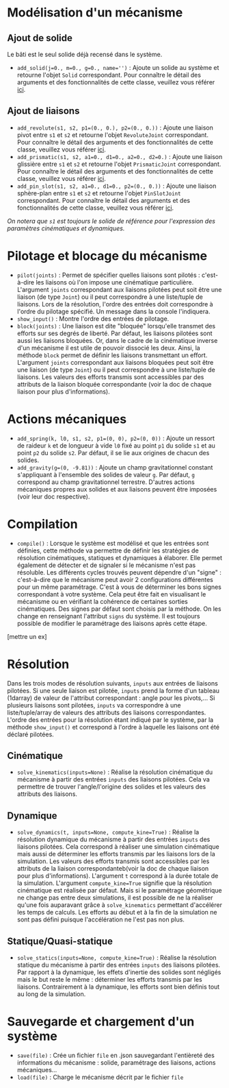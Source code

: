 # Modélisation d'un mécanisme
## Ajout de solide

Le bâti est le seul solide déjà recensé dans le système.

- `add_solid(j=0., m=0., g=0., name='')` : Ajoute un solide au système et retourne l'objet `Solid` correspondant. Pour connaître le détail des arguments et des fonctionnalités de cette classe, veuillez vous référer [ici](https://github.com/valentin-burillier/kinepy/blob/main/docs/Solid.md).

## Ajout de liaisons

- `add_revolute(s1, s2, p1=(0., 0.), p2=(0., 0.))` : Ajoute une liaison pivot entre `s1` et `s2` et retourne l'objet `RevoluteJoint` correspondant. Pour connaître le détail des arguments et des fonctionnalités de cette classe, veuillez vous référer [ici](https://github.com/valentin-burillier/kinepy/blob/main/docs/Revolute.md).
- `add_prismatic(s1, s2, a1=0., d1=0., a2=0., d2=0.)` : Ajoute une liaison glissière entre `s1` et `s2` et retourne l'objet `PrismaticJoint` correspondant. Pour connaître le détail des arguments et des fonctionnalités de cette classe, veuillez vous référer [ici](https://github.com/valentin-burillier/kinepy/blob/main/docs/Prismatic.md).
- `add_pin_slot(s1, s2, a1=0., d1=0., p2=(0., 0.))` : Ajoute une liaison sphère-plan entre `s1` et `s2` et retourne l'objet `PinSlotJoint` correspondant. Pour connaître le détail des arguments et des fonctionnalités de cette classe, veuillez vous référer [ici](https://github.com/valentin-burillier/kinepy/blob/main/docs/Pin_slot.md).

*On notera que `s1` est toujours le solide de référence pour l'expression des paramètres cinématiques et dynamiques.*

# Pilotage et blocage du mécanisme

- `pilot(joints)` : Permet de spécifier quelles liaisons sont pilotés : c'est-à-dire les liaisons où l'on impose une cinématique particulière. L'argument `joints` correspondant aux liaisons pilotées peut soit être une liaison (de type `Joint`) ou il peut correspondre à une liste/tuple de liaisons. Lors de la résolution, l'ordre des entrées doit correspondre à l'ordre du pilotage spécifié. Un message dans la console l'indiquera.
- `show_input()` : Montre l'ordre des entrées de pilotage.
- `block(joints)` : Une liaison est dite "bloquée" lorsqu'elle transmet des efforts sur ses degrés de liberté. Par défaut, les liaisons pilotées sont aussi les liaisons bloquées. Or, dans le cadre de la cinématique inverse d'un mécanisme il est utile de pouvoir dissocié les deux. Ainsi, la méthode `block` permet de définir les liaisons transmettant un effort. L'argument `joints` correspondant aux liaisons bloquées peut soit être une liaison (de type `Joint`) ou il peut correspondre à une liste/tuple de liaisons. Les valeurs des efforts transmis sont accessibles par des attributs de la liaison bloquée correspondante (voir la doc de chaque liaison pour plus d'informations).

# Actions mécaniques

- `add_spring(k, l0, s1, s2, p1=(0, 0), p2=(0, 0))` : Ajoute un ressort de raideur `k` et de longueur à vide `l0` fixé au point `p1` du solide `s1` et au point `p2` du solide `s2`. Par défaut, il se lie aux origines de chacun des solides.
- `add_gravity(g=(0, -9.81))` : Ajoute un champ gravitationnel constant s'appliquant à l'ensemble des solides de valeur `g`. Par défaut, `g` correspond au champ gravitationnel terrestre.
D'autres actions mécaniques propres aux solides et aux liaisons peuvent être imposées (voir leur doc respective).

# Compilation

- `compile()` : Lorsque le système est modélisé et que les entrées sont définies, cette méthode va permettre de définir les stratégies de résolution cinématiques, statiques et dynamiques à élaborer. Elle permet également de détecter et de signaler si le mécanisme n'est pas résoluble. Les différents cycles trouvés peuvent dépendre d'un "signe" : c'est-à-dire que le mécanisme peut avoir 2 configurations différentes pour un même paramétrage. C'est à vous de déterminer les bons signes correspondant à votre système. Cela peut être fait en visualisant le mécanisme ou en vérifiant la cohérence de certaines sorties cinématiques. Des signes par défaut sont choisis par la méthode. On les change en renseignant l'attribut `signs` du système. Il est toujours possible de modifier le paramétrage des liaisons après cette étape. 

[mettre un ex]

# Résolution

Dans les trois modes de résolution suivants, `inputs` aux entrées de liaisons pilotées. Si une seule liaison est pilotée, `inputs` prend la forme d'un tableau (1darray) de valeur de l'attribut correspondant : angle pour les pivots,... Si plusieurs liaisons sont pilotées, `inputs` va correspondre à une liste/tuple/array de valeurs des attributs des liaisons correspondantes. L'ordre des entrées pour la résolution étant indiqué par le système, par la méthode `show_input()` et correspond à l'ordre à laquelle les liaisons ont été déclaré pilotées.

## Cinématique

- `solve_kinematics(inputs=None)` : Réalise la résolution cinématique du mécanisme à partir des entrées `inputs` des liaisons pilotées. Cela va permettre de trouver l'angle/l'origine des solides et les valeurs des attributs des liaisons.

## Dynamique

- `solve_dynamics(t, inputs=None, compute_kine=True)` : Réalise la résolution dynamique du mécanisme à partir des entrées `inputs` des liaisons pilotées. Cela correspond à réaliser une simulation cinématique mais aussi de déterminer les efforts transmis par les liaisons lors de la simulation. Les valeurs des efforts transmis sont accessibles par les attributs de la liaison correspondanteb(voir la doc de chaque liaison pour plus d'informations). L'argument `t` correspond à la durée totale de la simulation. L'argument `compute_kine=True` signifie que la résolution cinématique est réalisée par défaut. Mais si le paramétrage géométrique ne change pas entre deux simulations, il est possible de ne la réaliser qu'une fois auparavant grâce à `solve_kinematics` permettant d'accélérer les temps de calculs. Les efforts au début et à la fin de la simulation ne sont pas défini puisque l'accélération ne l'est pas non plus.

## Statique/Quasi-statique

- `solve_statics(inputs=None, compute_kine=True)` : Réalise la résolution statique du mécanisme à partir des entrées `inputs` des liaisons pilotées. Par rapport à la dynamique, les effets d'inertie des solides sont négligés mais le but reste le même : déterminer les efforts transmis par les liaisons. Contrairement à la dynamique, les efforts sont bien définis tout au long de la simulation.

# Sauvegarde et chargement d'un système

- `save(file)` : Crée un fichier `file` en .json sauvegardant l'entièreté des informations du mécanisme : solide, paramétrage des liaisons, actions mécaniques...
- `load(file)` : Charge le mécanisme décrit par le fichier `file`
